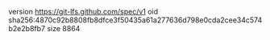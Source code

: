 version https://git-lfs.github.com/spec/v1
oid sha256:4870c92b8808fb8dfce3f50435a61a277636d798e0cda2cee34c574b2e2b8fb7
size 8864

